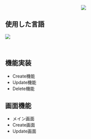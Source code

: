 <p align='center'>
    <img src="https://capsule-render.vercel.app/api?type=waving&color=auto&height=300&section=header&text=Reactのプロジェク%20&fontSize=50&animation=fadeIn&fontAlignY=38&%20Profile%20or%20any%20Repo%20like%20me!&descAlignY=51&descAlign=62"/>
</p>

## 使用した言語
<p align='left'>
    <img src="https://img.shields.io/badge/React%20-DD0700.svg?&style=for-the-badge&&logoColor=white"/>
</p> 

<br>

## 機能実装
- Create機能
- Update機能
- Delete機能

## 画面機能
- メイン画面
- Create画面
- Update画面
